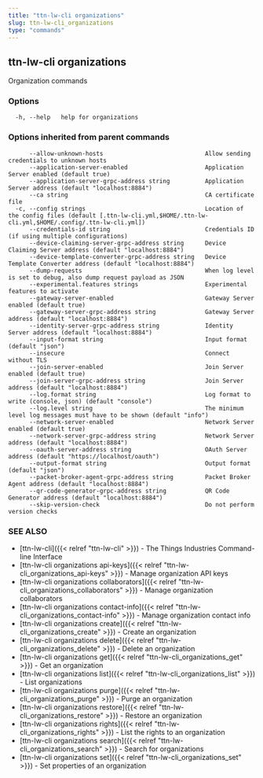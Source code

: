 ```yaml
---
title: "ttn-lw-cli organizations"
slug: ttn-lw-cli_organizations
type: "commands"
---
```


## ttn-lw-cli organizations

Organization commands

### Options

```
  -h, --help   help for organizations
```

### Options inherited from parent commands

```
      --allow-unknown-hosts                             Allow sending credentials to unknown hosts
      --application-server-enabled                      Application Server enabled (default true)
      --application-server-grpc-address string          Application Server address (default "localhost:8884")
      --ca string                                       CA certificate file
  -c, --config strings                                  Location of the config files (default [.ttn-lw-cli.yml,$HOME/.ttn-lw-cli.yml,$HOME/.config/.ttn-lw-cli.yml])
      --credentials-id string                           Credentials ID (if using multiple configurations)
      --device-claiming-server-grpc-address string      Device Claiming Server address (default "localhost:8884")
      --device-template-converter-grpc-address string   Device Template Converter address (default "localhost:8884")
      --dump-requests                                   When log level is set to debug, also dump request payload as JSON
      --experimental.features strings                   Experimental features to activate
      --gateway-server-enabled                          Gateway Server enabled (default true)
      --gateway-server-grpc-address string              Gateway Server address (default "localhost:8884")
      --identity-server-grpc-address string             Identity Server address (default "localhost:8884")
      --input-format string                             Input format (default "json")
      --insecure                                        Connect without TLS
      --join-server-enabled                             Join Server enabled (default true)
      --join-server-grpc-address string                 Join Server address (default "localhost:8884")
      --log.format string                               Log format to write (console, json) (default "console")
      --log.level string                                The minimum level log messages must have to be shown (default "info")
      --network-server-enabled                          Network Server enabled (default true)
      --network-server-grpc-address string              Network Server address (default "localhost:8884")
      --oauth-server-address string                     OAuth Server address (default "https://localhost/oauth")
      --output-format string                            Output format (default "json")
      --packet-broker-agent-grpc-address string         Packet Broker Agent address (default "localhost:8884")
      --qr-code-generator-grpc-address string           QR Code Generator address (default "localhost:8884")
      --skip-version-check                              Do not perform version checks
```

### SEE ALSO

* [ttn-lw-cli]({{< relref "ttn-lw-cli" >}})	 - The Things Industries Command-line Interface
* [ttn-lw-cli organizations api-keys]({{< relref "ttn-lw-cli_organizations_api-keys" >}})	 - Manage organization API keys
* [ttn-lw-cli organizations collaborators]({{< relref "ttn-lw-cli_organizations_collaborators" >}})	 - Manage organization collaborators
* [ttn-lw-cli organizations contact-info]({{< relref "ttn-lw-cli_organizations_contact-info" >}})	 - Manage organization contact info
* [ttn-lw-cli organizations create]({{< relref "ttn-lw-cli_organizations_create" >}})	 - Create an organization
* [ttn-lw-cli organizations delete]({{< relref "ttn-lw-cli_organizations_delete" >}})	 - Delete an organization
* [ttn-lw-cli organizations get]({{< relref "ttn-lw-cli_organizations_get" >}})	 - Get an organization
* [ttn-lw-cli organizations list]({{< relref "ttn-lw-cli_organizations_list" >}})	 - List organizations
* [ttn-lw-cli organizations purge]({{< relref "ttn-lw-cli_organizations_purge" >}})	 - Purge an organization
* [ttn-lw-cli organizations restore]({{< relref "ttn-lw-cli_organizations_restore" >}})	 - Restore an organization
* [ttn-lw-cli organizations rights]({{< relref "ttn-lw-cli_organizations_rights" >}})	 - List the rights to an organization
* [ttn-lw-cli organizations search]({{< relref "ttn-lw-cli_organizations_search" >}})	 - Search for organizations
* [ttn-lw-cli organizations set]({{< relref "ttn-lw-cli_organizations_set" >}})	 - Set properties of an organization

